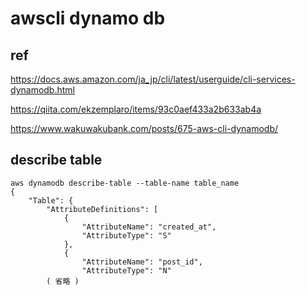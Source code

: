
# awscli dynamo db


## ref

https://docs.aws.amazon.com/ja_jp/cli/latest/userguide/cli-services-dynamodb.html

https://qiita.com/ekzemplaro/items/93c0aef433a2b633ab4a

https://www.wakuwakubank.com/posts/675-aws-cli-dynamodb/


## describe table

```
aws dynamodb describe-table --table-name table_name
{
    "Table": {
        "AttributeDefinitions": [
            {
                "AttributeName": "created_at",
                "AttributeType": "S"
            },
            {
                "AttributeName": "post_id",
                "AttributeType": "N"
        ( 省略 )
```



